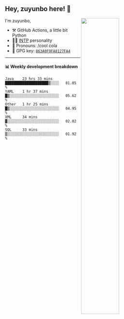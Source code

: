 

## Hey, zuyunbo here! :wave: 
[<img align="right" width="50%" src="https://github-readme-stats.vercel.app/api?username=zuyunbo&theme=dark&show_icons=true">](https://metrics.lecoq.io/ouuan?template=classic)

I'm zuyunbo,

-   :hammer_and_pick: GitHub Actions, a little bit Python
-   :man_scientist: [INTP](https://www.16personalities.com/profiles/3302586f07ca3) personality
-   :man: Pronouns: /cool cola
-   :key: GPG key: [`863A0F9FA8127FA4`](https://github.com/zuyunbo.gpg)

---

#### :bar_chart: Weekly development breakdown
<!--START_SECTION:waka-->
```text
Java    23 hrs 33 mins  ████████████████████▒░░░░   81.85 % 
YAML    1 hr 37 mins    █▒░░░░░░░░░░░░░░░░░░░░░░░   05.62 % 
Other   1 hr 25 mins    █▒░░░░░░░░░░░░░░░░░░░░░░░   04.95 % 
XML     34 mins         ▓░░░░░░░░░░░░░░░░░░░░░░░░   02.02 % 
SQL     33 mins         ▒░░░░░░░░░░░░░░░░░░░░░░░░   01.92 % 
```
<!--END_SECTION:waka-->

